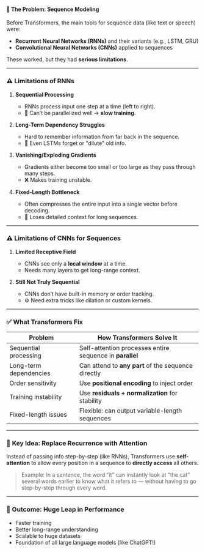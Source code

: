 #### 🤔 **The Problem: Sequence Modeling**

Before Transformers, the main tools for sequence data (like text or speech) were:

* **Recurrent Neural Networks (RNNs)** and their variants (e.g., LSTM, GRU)
* **Convolutional Neural Networks (CNNs)** applied to sequences

These worked, but they had **serious limitations**.

---

### ⚠️ **Limitations of RNNs**

1. **Sequential Processing**

   * RNNs process input one step at a time (left to right).
   * 🔁 Can’t be parallelized well → **slow training**.

2. **Long-Term Dependency Struggles**

   * Hard to remember information from far back in the sequence.
   * 🧠 Even LSTMs forget or "dilute" old info.

3. **Vanishing/Exploding Gradients**

   * Gradients either become too small or too large as they pass through many steps.
   * ❌ Makes training unstable.

4. **Fixed-Length Bottleneck**

   * Often compresses the entire input into a single vector before decoding.
   * 🎯 Loses detailed context for long sequences.

---

### ⚠️ **Limitations of CNNs for Sequences**

1. **Limited Receptive Field**

   * CNNs see only a **local window** at a time.
   * Needs many layers to get long-range context.

2. **Still Not Truly Sequential**

   * CNNs don’t have built-in memory or order tracking.
   * ⚙️ Need extra tricks like dilation or custom kernels.

---

### ✅ **What Transformers Fix**

| Problem                | How Transformers Solve It                                |
| ---------------------- | -------------------------------------------------------- |
| Sequential processing  | Self-attention processes entire sequence in **parallel** |
| Long-term dependencies | Can attend to **any part** of the sequence directly      |
| Order sensitivity      | Use **positional encoding** to inject order              |
| Training instability   | Use **residuals + normalization** for stability          |
| Fixed-length issues    | Flexible: can output variable-length sequences           |

---

### 🧠 **Key Idea: Replace Recurrence with Attention**

Instead of passing info step-by-step (like RNNs), Transformers use **self-attention** to allow every position in a sequence to **directly access** all others.

> Example: In a sentence, the word “it” can instantly look at “the cat” several words earlier to know what it refers to — without having to go step-by-step through every word.

---

### 🚀 Outcome: Huge Leap in Performance

* Faster training
* Better long-range understanding
* Scalable to huge datasets
* Foundation of all large language models (like ChatGPT!)
